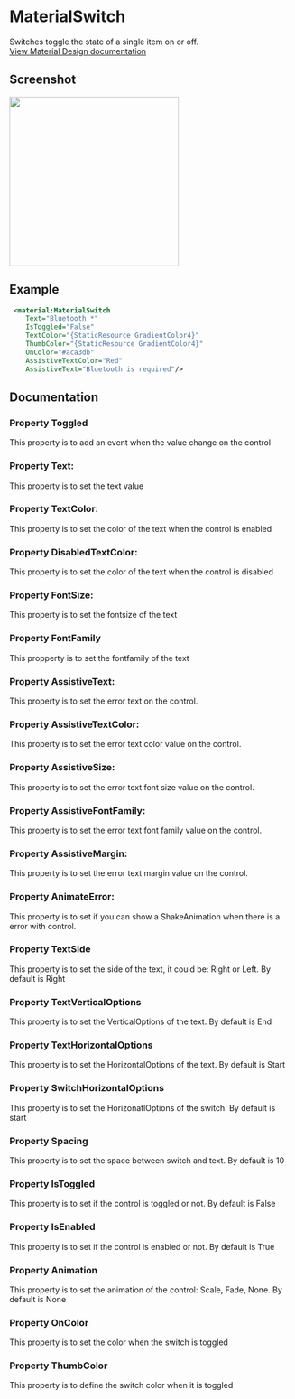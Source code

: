 # MaterialSwitch
Switches toggle the state of a single item on or off.
<br/>
[View Material Design documentation](https://material.io/components/switches)

## Screenshot
<img src="https://github.com/HorusSoftwareUY/MaterialDesignControlsPlugin/blob/master/screenshots/radiobuttons.jpg" width="300">

## Example
```XML
 <material:MaterialSwitch
    Text="Bluetooth *"
    IsToggled="False"
    TextColor="{StaticResource GradientColor4}"
    ThumbColor="{StaticResource GradientColor4}"
    OnColor="#aca3db"
    AssistiveTextColor="Red"
    AssistiveText="Bluetooth is required"/>
```

## Documentation

### Property Toggled
This property is to add an event when the value change on the control

### Property Text:
This property is to set the text value

### Property TextColor:
This property is to set the color of the text when the control is enabled

### Property DisabledTextColor:
This property is to set the color of the text when the control is disabled

### Property FontSize:
This property is to set the fontsize of the text

### Property FontFamily
This propperty is to set the fontfamily of the text

### Property AssistiveText:
This property is to set the error text on the control. 

### Property AssistiveTextColor:
This property is to set the error text color value on the control.

### Property AssistiveSize:
This property is to set the error text font size value on the control. 

### Property AssistiveFontFamily:
This property is to set the error text font family value on the control.

### Property AssistiveMargin:
This property is to set the error text margin value on the control.

### Property AnimateError:
This property is to set if you can show a ShakeAnimation when there is a error with control.

### Property TextSide
This property is to set the side of the text, it could be: Right or Left. By default is Right

### Property TextVerticalOptions
This property is to set the VerticalOptions of the text. By default is End

### Property TextHorizontalOptions
This property is to set the HorizontalOptions of the text. By default is Start

### Property SwitchHorizontalOptions
This property is to set the HorizonatlOptions of the switch. By default is start

### Property Spacing
This property is to set the space between switch and text. By default is 10

### Property IsToggled
This property is to set if the control is toggled or not. By default is False

### Property IsEnabled
This property is to set if the control is enabled or not. By default is True

### Property Animation
This property is to set the animation of the control: Scale, Fade, None. By default is None

### Property OnColor
This property is to set the color when the switch is toggled

### Property ThumbColor
This property is to define the switch color when it is toggled
